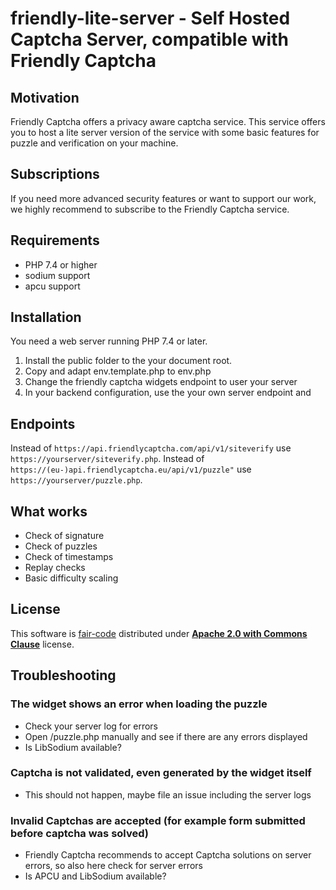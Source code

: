 # friendly-lite-server - Self Hosted Captcha Server, compatible with Friendly Captcha

## Motivation

Friendly Captcha offers a privacy aware captcha service.
This service offers you to host a lite server version of the service with some basic
features for puzzle and verification on your machine.

## Subscriptions

If you need more advanced security features or want to support our work, we highly 
recommend to subscribe to the Friendly Captcha service.

## Requirements

* PHP 7.4 or higher
* sodium support
* apcu support

## Installation

You need a web server running PHP 7.4 or later.

1. Install the public folder to the your document root.
2. Copy and adapt env.template.php to env.php 
3. Change the friendly captcha widgets endpoint to user your server
4. In your backend configuration, use the your own server endpoint and

## Endpoints

Instead of `https://api.friendlycaptcha.com/api/v1/siteverify` use `https://yourserver/siteverify.php`.
Instead of `https://(eu-)api.friendlycaptcha.eu/api/v1/puzzle"` use `https://yourserver/puzzle.php`. 

## What works

* Check of signature
* Check of puzzles
* Check of timestamps
* Replay checks
* Basic difficulty scaling

## License 
This software is [fair-code](http://faircode.io) distributed under [**Apache 2.0 with Commons Clause**](https://github.com/FriendlyCaptcha/friendly-captcha-lite-server/blob/main/LICENSE) license.

## Troubleshooting 

### The widget shows an error when loading the puzzle 

* Check your server log for errors 
* Open /puzzle.php manually and see if there are any errors displayed
* Is LibSodium available?

### Captcha is not validated, even generated by the widget itself

* This should not happen, maybe file an issue including the server logs

### Invalid Captchas are accepted (for example form submitted before captcha was solved) 

* Friendly Captcha recommends to accept Captcha solutions on server errors, so also here check for server errors
* Is APCU and LibSodium available?

